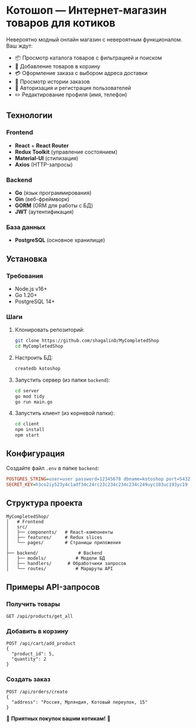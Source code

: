 # Котошоп — Интернет-магазин товаров для котиков

Невероятно модный онлайн магазин с невероятным функционалом. Ваш ждут:

- 📦 Просмотр каталога товаров с фильтрацией и поиском
- 🛒 Добавление товаров в корзину
- 💳 Оформление заказа с выбором адреса доставки
- 📝 Просмотр истории заказов
- 🔐 Авторизация и регистрация пользователей
- ✏️ Редактирование профиля (имя, телефон)

## Технологии

### Frontend

- **React** + **React Router**
- **Redux Toolkit** (управление состоянием)
- **Material-UI** (стилизация)
- **Axios** (HTTP-запросы)

### Backend

- **Go** (язык программирования)
- **Gin** (веб-фреймворк)
- **GORM** (ORM для работы с БД)
- **JWT** (аутентификация)

### База данных

- **PostgreSQL** (основное хранилище)

## Установка

### Требования

- Node.js v16+
- Go 1.20+
- PostgreSQL 14+

### Шаги

1. Клонировать репозиторий:

   ```bash
   git clone https://github.com/shagalinD/MyCompletedShop
   cd MyCompletedShop
   ```

2. Настроить БД:

   ```bash
   createdb kotoshop
   ```

3. Запустить сервер (из папки `backend`):

   ```bash
   cd server
   go mod tidy
   go run main.go
   ```

4. Запустить клиент (из корневой папки):
   ```bash
   cd client
   npm install
   npm start
   ```

## Конфигурация

Создайте файл `.env` в папке `backend`:

```ini
POSTGRES_STRING=user=user password=12345678 dbname=kotoshop port=5432
SECRET_KEY=h3co2iy523y4c1adf34c24rc23c234c234c234c249uyc103uc193yc19
```

## Структура проекта

```
MyCompletedShop/
│   # Frontend
│   src/
│   ├── components/   # React-компоненты
│   ├── features/     # Redux slices
│   └── pages/        # Страницы приложения
│
├── backend/               # Backend
│   ├── models/           # Модели БД
│   ├── handlers/      # Обработчики запросов
│   └── routes/           # Маршруты API
```

## Примеры API-запросов

### Получить товары

```http
GET /api/products/get_all
```

### Добавить в корзину

```http
POST /api/cart/add_product
{
  "product_id": 5,
  "quantity": 2
}
```

### Создать заказ

```http
POST /api/orders/create
{
  "address": "Россия, Мрляндия, Котовый переулок, 15"
}
```

🐾 **Приятных покупок вашим котикам!** 🐾
